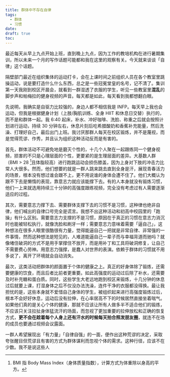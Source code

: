 ```yaml
---
title: 群体中不存在自律
tags:
  - 群体
  - 习惯
date: 
draft: true
toc:
---
```


最近每天从早上九点开始上班，直到晚上九点，因为工作的教培机构在进行暑期集训，所以未来一个月的写作话题可能都和我在这里的观察有关。今天就来谈谈「自律」这个话题。

隔壁部门最近在组织集体的运动打卡，会在上课时间之前组织人员在各个教室里跳操运动，说是要打造什么什么东西，总之是一些冠冕堂皇的名号，记不清了。集训第一天我刚到校区开晨会，就看到一群湿透了衣服的学生，听见一些教室里**混乱**的脚步声和帕梅拉的健身视频的声音。每天都是如此，每天看到我都想翻白眼。<!--more-->

先说明，我确实是自驱力比较强的，身边人都不相信我是 INFP。每天早上我也会运动，但我是根据健身计划（上肢/胸肌训练、全身 HIIT 和休息日交替）执行的，而不是和群体一起。我 6:40 起床，补水、冲好咖啡、洗脸、称重之后就会按照计划进行运动，持续 30 分钟左右，休息片刻后吃希腊酸奶和香蕉补充能量，然后洗澡、打理好自己，最后出门上班。我讨厌那群人每天在校区锻炼，并不是蔑视，而是觉得荒谬、作秀，并且认为组织这种活动反而是有害的。

首先，群体活动不可避免地是磨灭个性的，十几个人聚在一起跟练同一个健身视频，损害的不只是心理层面的个性，更要紧的是生理层面的差异。大基数人群（BMI > 28 [^1]且体脂较高）进行跑跳运动会损伤膝盖，因为上身对下肢的冲击力比常人大很多。然而，他们想要的就是一群人跳来跳去直到全身是汗，展现青春活力的场景，根本没有想过谁会跟不上，更不用说谁的身体会遭不住了。他们大概认为跟不下去是懒惰的表现，靠意志力就应该能撑下去。有的人本身就没有锻炼习惯，他们一上来就选用持续三十分钟的高强度跟练视频，完全没有考虑过有人需要逐渐适应的过程。

其次，需要意志力撑下去、需要群体支撑下去的习惯不是习惯，这种律也绝非自律，他们喊出的自律口号完全是谎言。我想不出这种活动和初高中校园里的「跑操」有什么区别。需要意志力支撑的不是习惯，原因在于真正的习惯在意志力消沉时也能被轻松执行，就像洗脸和刷牙一样；需要意志力意味着需要「逼自己」，这种想法在很多人眼里很酷很有力量，觉得能逼自己一把就是非常自律、非常强的一件事情，然而这种想法是短见的，人难道能逼自己一辈子而与幸福背道而驰吗？就像堵住破洞的方式不是用手掌撑住不放开，而是用补丁和工具将破洞修复，让自己不需要费心劳神。用意志力强撑，是蠢人对世界的表演。依赖于群体的习惯就不用多说了，离开了环境就会自动消失。

最次，这类活动把群体的颜面置于个体的健康之上。真正的好身体除了锻炼，还需要健康的饮食，而且后者比前者更重要。如此高强度的运动过后除了补水，还需要及时补充糖和蛋白质。同时，这些学生大老远地跑到校区来锻炼，十几分钟的休息过后就要上课，打湿身体之后不仅没办法洗澡，连件干净的衣服都没得换。最让我担忧的是，这些本身就不爱惜自己身体的学生，被组织起来进行高强度锻炼过后，根本不会好好休息，运动后没有拉伸，在心率居高不下的时候居然直接坐着喘气。如果他们真的是关心个体的健康，那就不应该让所有人做多半不适合他们的锻炼，不应该只关注拉扯身体猛流汗的场面，而忽视了更加重要的拉伸放松和正确的恢复方式，**更不会在趁着每个人身上还有汗水的时候每天拍合照发朋友圈**，就连不在场的成员也要通过视频会议露面。

一群人希望展现出「有力量」「自律自强」的一面，便作出这种荒谬的决定，采取夸张醒目但荒谬且有害的方式为群体谋利而忽视个体的需求。这种行径，应该不在少数。我不是说这些人

[^1]: BMI 指 Body Mass Index（身体质量指数），计算方式为体重除以身高的平方。
